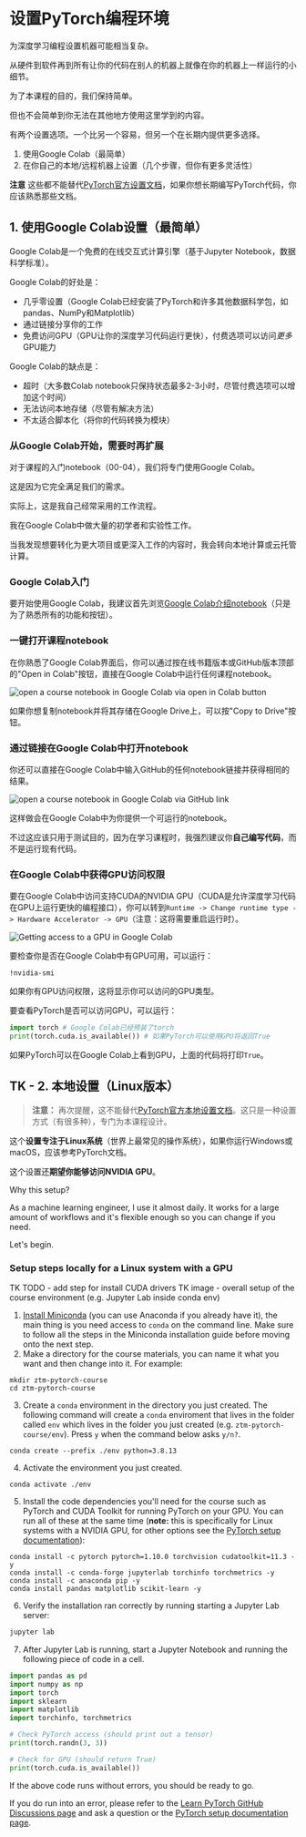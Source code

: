 # 设置PyTorch编程环境

为深度学习编程设置机器可能相当复杂。

从硬件到软件再到所有让你的代码在别人的机器上就像在你的机器上一样运行的小细节。

为了本课程的目的，我们保持简单。

但也不会简单到你无法在其他地方使用这里学到的内容。

有两个设置选项。一个比另一个容易，但另一个在长期内提供更多选择。

1. 使用Google Colab（最简单）
2. 在你自己的本地/远程机器上设置（几个步骤，但你有更多灵活性）

**注意** 这些都不能替代[PyTorch官方设置文档](https://pytorch.org/get-started/locally/)，如果你想长期编写PyTorch代码，你应该熟悉那些文档。

## 1. 使用Google Colab设置（最简单）

Google Colab是一个免费的在线交互式计算引擎（基于Jupyter Notebook，数据科学标准）。

Google Colab的好处是：
* 几乎零设置（Google Colab已经安装了PyTorch和许多其他数据科学包，如pandas、NumPy和Matplotlib）
* 通过链接分享你的工作
* 免费访问GPU（GPU让你的深度学习代码运行更快），付费选项可以访问*更多*GPU能力

Google Colab的缺点是：
* 超时（大多数Colab notebook只保持状态最多2-3小时，尽管付费选项可以增加这个时间）
* 无法访问本地存储（尽管有解决方法）
* 不太适合脚本化（将你的代码转换为模块）

### 从Google Colab开始，需要时再扩展

对于课程的入门notebook（00-04），我们将专门使用Google Colab。

这是因为它完全满足我们的需求。

实际上，这是我自己经常采用的工作流程。

我在Google Colab中做大量的初学者和实验性工作。

当我发现想要转化为更大项目或更深入工作的内容时，我会转向本地计算或云托管计算。

### Google Colab入门

要开始使用Google Colab，我建议首先浏览[Google Colab介绍notebook](https://colab.research.google.com/notebooks/basic_features_overview.ipynb)（只是为了熟悉所有的功能和按钮）。

### 一键打开课程notebook

在你熟悉了Google Colab界面后，你可以通过按在线书籍版本或GitHub版本顶部的"Open in Colab"按钮，直接在Google Colab中运行任何课程notebook。

![open a course notebook in Google Colab via open in Colab button](https://raw.githubusercontent.com/mrdbourke/pytorch-deep-learning/main/images/setup-open-in-colab-cropped.gif)

如果你想复制notebook并将其存储在Google Drive上，可以按"Copy to Drive"按钮。

### 通过链接在Google Colab中打开notebook

你还可以直接在Google Colab中输入GitHub的任何notebook链接并获得相同的结果。

![open a course notebook in Google Colab via GitHub link](https://raw.githubusercontent.com/mrdbourke/pytorch-deep-learning/main/images/setup-open-notebook-in-colab-via-link.png)

这样做会在Google Colab中为你提供一个可运行的notebook。

不过这应该只用于测试目的，因为在学习课程时，我强烈建议你**自己编写代码**，而不是运行现有代码。

### 在Google Colab中获得GPU访问权限

要在Google Colab中访问支持CUDA的NVIDIA GPU（CUDA是允许深度学习代码在GPU上运行更快的编程接口），你可以转到`Runtime -> Change runtime type -> Hardware Accelerator -> GPU`（注意：这将需要重启运行时）。

![Getting access to a GPU in Google Colab](https://raw.githubusercontent.com/mrdbourke/pytorch-deep-learning/main/images/setup-get-gpu-colab-cropped.gif)

要检查你是否在Google Colab中有GPU可用，可以运行：

```
!nvidia-smi
```

如果你有GPU访问权限，这将显示你可以访问的GPU类型。

要查看PyTorch是否可以访问GPU，可以运行：

```python
import torch # Google Colab已经预装了torch
print(torch.cuda.is_available()) # 如果PyTorch可以使用GPU将返回True
```

如果PyTorch可以在Google Colab上看到GPU，上面的代码将打印`True`。

## TK - 2. 本地设置（Linux版本）

> **注意：** 再次提醒，这不能替代[PyTorch官方本地设置文档](https://pytorch.org/get-started/locally/)。这只是一种设置方式（有很多种），专门为本课程设计。

这个**设置专注于Linux系统**（世界上最常见的操作系统），如果你运行Windows或macOS，应该参考PyTorch文档。

这个设置还**期望你能够访问NVIDIA GPU**。

Why this setup?

As a machine learning engineer, I use it almost daily. It works for a large amount of workflows and it's flexible enough so you can change if you need.

Let's begin.

### Setup steps locally for a Linux system with a GPU
TK TODO - add step for install CUDA drivers
TK image - overall setup of the course environment (e.g. Jupyter Lab inside conda env)

1. [Install Miniconda](https://docs.conda.io/projects/conda/en/latest/user-guide/install/linux.html) (you can use Anaconda if you already have it), the main thing is you need access to `conda` on the command line. Make sure to follow all the steps in the Miniconda installation guide before moving onto the next step.
2. Make a directory for the course materials, you can name it what you want and then change into it. For example:
```
mkdir ztm-pytorch-course
cd ztm-pytorch-course
```
3. Create a `conda` environment in the directory you just created. The following command will create a `conda` enviroment that lives in the folder called `env` which lives in the folder you just created (e.g. `ztm-pytorch-course/env`). Press `y` when the command below asks `y/n?`.
```
conda create --prefix ./env python=3.8.13
```
4. Activate the environment you just created.
```
conda activate ./env
```
5. Install the code dependencies you'll need for the course such as PyTorch and CUDA Toolkit for running PyTorch on your GPU. You can run all of these at the same time (**note:** this is specifically for Linux systems with a NVIDIA GPU, for other options see the [PyTorch setup documentation](https://pytorch.org/get-started/locally/)):
```
conda install -c pytorch pytorch=1.10.0 torchvision cudatoolkit=11.3 -y
conda install -c conda-forge jupyterlab torchinfo torchmetrics -y
conda install -c anaconda pip -y
conda install pandas matplotlib scikit-learn -y
```
6. Verify the installation ran correctly by running starting a Jupyter Lab server:

```bash
jupyter lab
```

7. After Jupyter Lab is running, start a Jupyter Notebook and running the following piece of code in a cell.
```python
import pandas as pd
import numpy as np
import torch
import sklearn
import matplotlib
import torchinfo, torchmetrics

# Check PyTorch access (should print out a tensor)
print(torch.randn(3, 3))

# Check for GPU (should return True)
print(torch.cuda.is_available())
```

If the above code runs without errors, you should be ready to go.

If you do run into an error, please refer to the [Learn PyTorch GitHub Discussions page](https://github.com/mrdbourke/pytorch-deep-learning/discussions) and ask a question or the [PyTorch setup documentation page](https://pytorch.org/get-started/locally/).